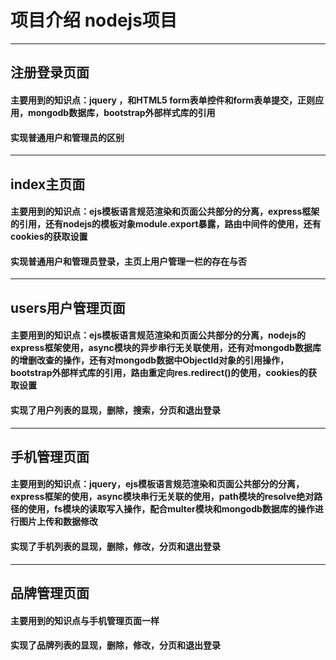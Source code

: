 # 项目介绍 nodejs项目
----
## 注册登录页面
#### 主要用到的知识点：jquery ，和HTML5 form表单控件和form表单提交，正则应用，mongodb数据库，bootstrap外部样式库的引用
#### 实现普通用户和管理员的区别
----
## index主页面
#### 主要用到的知识点：ejs模板语言规范渲染和页面公共部分的分离，express框架的引用，还有nodejs的模板对象module.export暴露，路由中间件的使用，还有cookies的获取设置
#### 实现普通用户和管理员登录，主页上用户管理一栏的存在与否
----
## users用户管理页面
#### 主要用到的知识点：ejs模板语言规范渲染和页面公共部分的分离，nodejs的express框架使用，async模块的异步串行无关联使用，还有对mongodb数据库的增删改查的操作，还有对mongodb数据中ObjectId对象的引用操作，bootstrap外部样式库的引用，路由重定向res.redirect()的使用，cookies的获取设置
#### 实现了用户列表的显现，删除，搜索，分页和退出登录
----
## 手机管理页面
#### 主要用到的知识点：jquery，ejs模板语言规范渲染和页面公共部分的分离，express框架的使用，async模块串行无关联的使用，path模块的resolve绝对路径的使用，fs模块的读取写入操作，配合multer模块和mongodb数据库的操作进行图片上传和数据修改
#### 实现了手机列表的显现，删除，修改，分页和退出登录
----
## 品牌管理页面
#### 主要用到的知识点与手机管理页面一样
#### 实现了品牌列表的显现，删除，修改，分页和退出登录